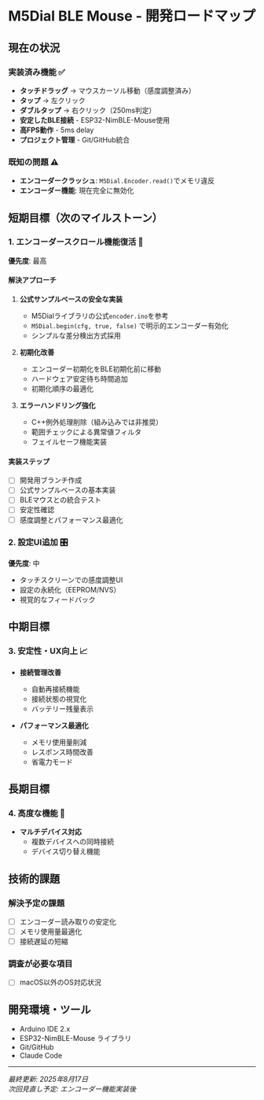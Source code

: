 # M5Dial BLE Mouse - 開発ロードマップ

## 現在の状況

### 実装済み機能 ✅
- **タッチドラッグ** → マウスカーソル移動（感度調整済み）
- **タップ** → 左クリック
- **ダブルタップ** → 右クリック（250ms判定）
- **安定したBLE接続** - ESP32-NimBLE-Mouse使用
- **高FPS動作** - 5ms delay
- **プロジェクト管理** - Git/GitHub統合

### 既知の問題 ⚠️
- **エンコーダークラッシュ**: `M5Dial.Encoder.read()`でメモリ違反
- **エンコーダー機能**: 現在完全に無効化

## 短期目標（次のマイルストーン）

### 1. エンコーダースクロール機能復活 🎯
**優先度**: 最高

#### 解決アプローチ
1. **公式サンプルベースの安全な実装**
   - M5Dialライブラリの公式`encoder.ino`を参考
   - `M5Dial.begin(cfg, true, false)` で明示的エンコーダー有効化
   - シンプルな差分検出方式採用

2. **初期化改善**
   - エンコーダー初期化をBLE初期化前に移動
   - ハードウェア安定待ち時間追加
   - 初期化順序の最適化

3. **エラーハンドリング強化**
   - C++例外処理削除（組み込みでは非推奨）
   - 範囲チェックによる異常値フィルタ
   - フェイルセーフ機能実装

#### 実装ステップ
- [ ] 開発用ブランチ作成
- [ ] 公式サンプルベースの基本実装
- [ ] BLEマウスとの統合テスト
- [ ] 安定性確認
- [ ] 感度調整とパフォーマンス最適化

### 2. 設定UI追加 🎛️
**優先度**: 中

- タッチスクリーンでの感度調整UI
- 設定の永続化（EEPROM/NVS）
- 視覚的なフィードバック

## 中期目標

### 3. 安定性・UX向上 📈
- **接続管理改善**
  - 自動再接続機能
  - 接続状態の視覚化
  - バッテリー残量表示

- **パフォーマンス最適化**
  - メモリ使用量削減
  - レスポンス時間改善
  - 省電力モード

## 長期目標

### 4. 高度な機能 🎯
- **マルチデバイス対応**
  - 複数デバイスへの同時接続
  - デバイス切り替え機能

## 技術的課題

### 解決予定の課題
- [ ] エンコーダー読み取りの安定化
- [ ] メモリ使用量最適化
- [ ] 接続遅延の短縮

### 調査が必要な項目
- [ ] macOS以外のOS対応状況

## 開発環境・ツール

- Arduino IDE 2.x
- ESP32-NimBLE-Mouse ライブラリ
- Git/GitHub
- Claude Code

---

*最終更新: 2025年8月17日*  
*次回見直し予定: エンコーダー機能実装後*

